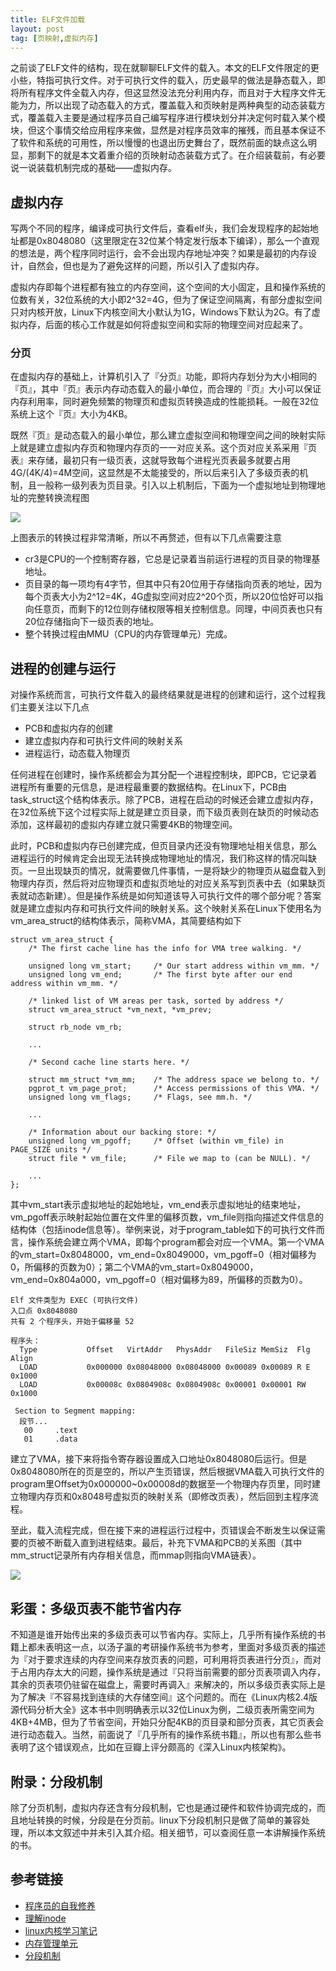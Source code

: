 ```yaml
---
title: ELF文件加载
layout: post
tag: [页映射,虚拟内存]
---
```


之前谈了ELF文件的结构，现在就聊聊ELF文件的载入。本文的ELF文件限定的更小些，特指可执行文件。对于可执行文件的载入，历史最早的做法是静态载入，即将所有程序文件全载入内存，但这显然没法充分利用内存，而且对于大程序文件无能为力，所以出现了动态载入的方式，覆盖载入和页映射是两种典型的动态装载方式，覆盖载入主要是通过程序员自己编写程序进行模块划分并决定何时载入某个模块，但这个事情交给应用程序来做，显然是对程序员效率的摧残，而且基本保证不了软件和系统的可用性，所以慢慢的也退出历史舞台了，既然前面的缺点这么明显，那剩下的就是本文着重介绍的页映射动态装载方式了。在介绍装载前，有必要说一说装载机制完成的基础——虚拟内存。

## 虚拟内存

写两个不同的程序，编译成可执行文件后，查看elf头，我们会发现程序的起始地址都是0x8048080（这里限定在32位某个特定发行版本下编译），那么一个直观的想法是，两个程序同时运行，会不会出现内存地址冲突？如果是最初的内存设计，自然会，但也是为了避免这样的问题，所以引入了虚拟内存。

虚拟内存即每个进程都有独立的内存空间，这个空间的大小固定，且和操作系统的位数有关，32位系统的大小即2^32=4G，但为了保证空间隔离，有部分虚拟空间只对内核开放，Linux下内核空间大小默认为1G，Windows下默认为2G。有了虚拟内存，后面的核心工作就是如何将虚拟空间和实际的物理空间对应起来了。

### 分页

在虚拟内存的基础上，计算机引入了『分页』功能，即将内存划分为大小相同的『页』，其中『页』表示内存动态载入的最小单位，而合理的『页』大小可以保证内存利用率，同时避免频繁的物理页和虚拟页转换造成的性能损耗。一般在32位系统上这个『页』大小为4KB。

既然『页』是动态载入的最小单位，那么建立虚拟空间和物理空间之间的映射实际上就是建立虚拟内存页和物理内存页的一一对应关系。这个页对应关系采用『页表』来存储，最初只有一级页表，这就导致每个进程光页表最多就要占用4G/(4K/4)=4M空间，这显然是不太能接受的，所以后来引入了多级页表的机制，且一般称一级列表为页目录。引入以上机制后，下面为一个虚拟地址到物理地址的完整转换流程图

![](/media/img/2014/page.jpg)

上图表示的转换过程非常清晰，所以不再赘述，但有以下几点需要注意

* cr3是CPU的一个控制寄存器，它总是记录着当前运行进程的页目录的物理基地址。
* 页目录的每一项均有4字节，但其中只有20位用于存储指向页表的地址，因为每个页表大小为2^12=4K，4G虚拟空间对应2^20个页，所以20位恰好可以指向任意页，而剩下的12位则存储权限等相关控制信息。同理，中间页表也只有20位存储指向下一级页表的地址。
* 整个转换过程由MMU（CPU的内存管理单元）完成。

## 进程的创建与运行

对操作系统而言，可执行文件载入的最终结果就是进程的创建和运行，这个过程我们主要关注以下几点

* PCB和虚拟内存的创建
* 建立虚拟内存和可执行文件间的映射关系
* 进程运行，动态载入物理页

任何进程在创建时，操作系统都会为其分配一个进程控制块，即PCB，它记录着进程所有重要的元信息，是进程最重要的数据结构。在Linux下，PCB由task_struct这个结构体表示。除了PCB，进程在启动的时候还会建立虚拟内存，在32位系统下这个过程实际上就是建立页目录，而下级页表则在缺页的时候动态添加，这样最初的虚拟内存建立就只需要4KB的物理空间。

此时，PCB和虚拟内存已创建完成，但页目录内还没有物理地址相关信息，那么进程运行的时候肯定会出现无法转换成物理地址的情况，我们称这样的情况叫缺页。一旦出现缺页的情况，就需要做几件事情，一是将缺少的物理页从磁盘载入到物理内存页，然后将对应物理页和虚拟页地址的对应关系写到页表中去（如果缺页表就动态新建）。但是操作系统是如何知道该导入可执行文件的哪个部分呢？答案就是建立虚拟内存和可执行文件间的映射关系。这个映射关系在Linux下使用名为vm_area_struct的结构体表示，简称VMA，其简要结构如下

```
struct vm_area_struct {
    /* The first cache line has the info for VMA tree walking. */

    unsigned long vm_start;		/* Our start address within vm_mm. */
    unsigned long vm_end;		/* The first byte after our end address within vm_mm. */

    /* linked list of VM areas per task, sorted by address */
    struct vm_area_struct *vm_next, *vm_prev;

    struct rb_node vm_rb;

    ...

    /* Second cache line starts here. */

    struct mm_struct *vm_mm;	/* The address space we belong to. */
    pgprot_t vm_page_prot;		/* Access permissions of this VMA. */
    unsigned long vm_flags;		/* Flags, see mm.h. */

    ...

    /* Information about our backing store: */
    unsigned long vm_pgoff;		/* Offset (within vm_file) in PAGE_SIZE units */
    struct file * vm_file;		/* File we map to (can be NULL). */

    ...
};
```

其中vm_start表示虚拟地址的起始地址，vm_end表示虚拟地址的结束地址，vm_pgoff表示映射起始位置在文件里的偏移页数，vm_file则指向描述文件信息的结构体（包括inode信息等）。举例来说，对于program_table如下的可执行文件而言，操作系统会建立两个VMA，即每个program都会对应一个VMA。第一个VMA的vm_start=0x8048000，vm_end=0x8049000，vm_pgoff=0（相对偏移为0，所偏移的页数为0）；第二个VMA的vm_start=0x8049000，vm_end=0x804a000，vm_pgoff=0（相对偏移为89，所偏移的页数为0）。

```
Elf 文件类型为 EXEC (可执行文件)
入口点 0x8048080
共有 2 个程序头，开始于偏移量 52

程序头：
  Type           Offset   VirtAddr   PhysAddr   FileSiz MemSiz  Flg Align
  LOAD           0x000000 0x08048000 0x08048000 0x00089 0x00089 R E 0x1000
  LOAD           0x00008c 0x0804908c 0x0804908c 0x00001 0x00001 RW  0x1000

 Section to Segment mapping:
  段节...
   00     .text
   01     .data
```

建立了VMA，接下来将指令寄存器设置成入口地址0x8048080后运行。但是0x8048080所在的页是空的，所以产生页错误，然后根据VMA载入可执行文件的program里Offset为0x000000~0x00008d的数据至一个物理内存页里，同时建立物理内存页和0x8048号虚拟页的映射关系（即修改页表），然后回到主程序流程。

至此，载入流程完成，但在接下来的进程运行过程中，页错误会不断发生以保证需要的页被不断载入直到进程结束。最后，补充下VMA和PCB的关系图（其中mm_struct记录所有内存相关信息，而mmap则指向VMA链表）。

![](/media/img/2014/mmap.png)


## 彩蛋：多级页表不能节省内存

不知道是谁开始传出来的多级页表可以节省内存。实际上，几乎所有操作系统的书籍上都未表明这一点，以汤子瀛的考研操作系统书为参考，里面对多级页表的描述为『对于要求连续的内存空间来存放页表的问题，可利用将页表进行分页』，而对于占用内存太大的问题，操作系统是通过『只将当前需要的部分页表项调入内存，其余的页表项仍驻留在磁盘上，需要时再调入』来解决的，所以多级页表实际上是为了解决『不容易找到连续的大存储空间』这个问题的。而在《Linux内核2.4版源代码分析大全》这本书中则明确表示以32位Linux为例，二级页表所需空间为4KB+4MB，但为了节省空间，开始只分配4KB的页目录和部分页表，其它页表会进行动态载入。当然，前面说了『几乎所有的操作系统书籍』，所以也有那么些书表明了这个错误观点，比如在豆瓣上评分颇高的《深入Linux内核架构》。

## 附录：分段机制

除了分页机制，虚拟内存还含有分段机制，它也是通过硬件和软件协调完成的，而且地址转换的时候，分段是在分页前。linux下分段机制只是做了简单的兼容处理，所以本文叙述中并未引入其介绍。相关细节，可以查阅任意一本讲解操作系统的书。

## 参考链接

* [程序员的自我修养](https://book.douban.com/subject/3652388/)
* [理解inode](http://www.ruanyifeng.com/blog/2011/12/inode.html)
* [linux内核学习笔记](http://www.chongchonggou.com/g_440512512.html)
* [内存管理单元](https://zh.wikipedia.org/wiki/%E5%86%85%E5%AD%98%E7%AE%A1%E7%90%86%E5%8D%95%E5%85%83)
* [分段机制](http://blog.csdn.net/liutianshx2012/article/details/52369163)